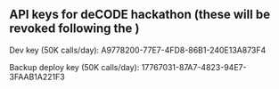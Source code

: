 ## API keys for deCODE hackathon (these will be revoked following the )
Dev key (50K calls/day):
A9778200-77E7-4FD8-86B1-240E13A873F4

Backup deploy key (50K calls/day):
17767031-87A7-4823-94E7-3FAAB1A221F3
